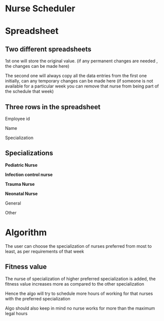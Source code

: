 # Nurse Scheduler

# Spreadsheet

## Two different spreadsheets

1st one will store the original value. (if any permanent changes are needed , the changes can be made here)

The second one will always copy all the data entries from the first one initially, can any temporary changes can be made here (if someone is not available for a particular week you can remove that nurse from being part of the schedule that week)

## Three rows in the spreadsheet

Employee id

Name

Specialization

## Specializations

**Pediatric Nurse**

**Infection control nurse**

**Trauma Nurse**

**Neonatal Nurse**

General

Other

# Algorithm

The user can choose the specialization of nurses preferred from most to least, as per requirements of that week

## Fitness value

The nurse of specialization of higher preferred specialization is added,  the fitness value increases more as compared to the other specialization

Hence the algo will try to schedule more hours of working for that nurses with the preferred specialization 

Algo should also keep in mind no nurse works for more than the maximum legal hours

